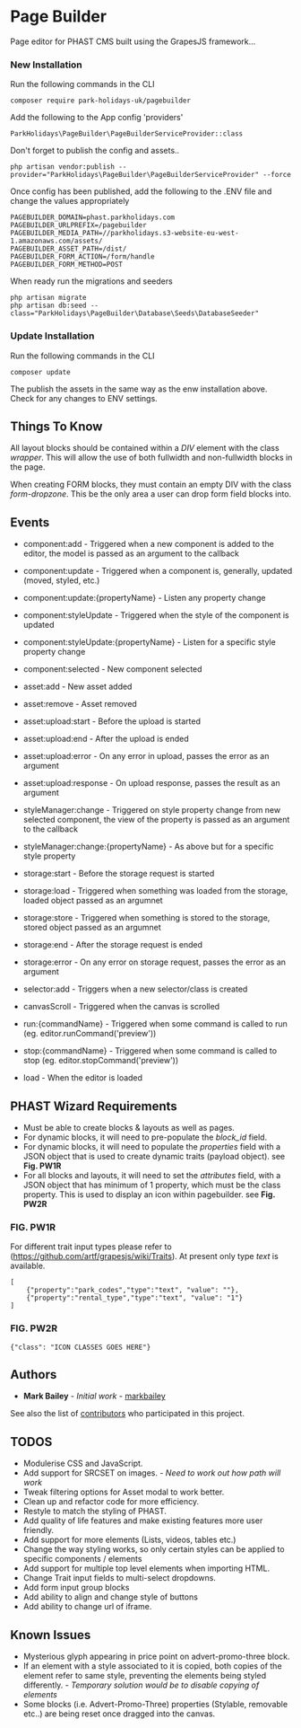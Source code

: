 # Page Builder

Page editor for PHAST CMS built using the GrapesJS framework...

### New Installation

Run the following commands in the CLI

```
composer require park-holidays-uk/pagebuilder
```

Add the following to the App config 'providers'

```
ParkHolidays\PageBuilder\PageBuilderServiceProvider::class
```

Don't forget to publish the config and assets..

```
php artisan vendor:publish --provider="ParkHolidays\PageBuilder\PageBuilderServiceProvider" --force
```

Once config has been published, add the following to the .ENV file and change the values appropriately

```
PAGEBUILDER_DOMAIN=phast.parkholidays.com
PAGEBUILDER_URLPREFIX=/pagebuilder
PAGEBUILDER_MEDIA_PATH=//parkholidays.s3-website-eu-west-1.amazonaws.com/assets/
PAGEBUILDER_ASSET_PATH=/dist/
PAGEBUILDER_FORM_ACTION=/form/handle
PAGEBUILDER_FORM_METHOD=POST
```

When ready run the migrations and seeders

```
php artisan migrate
php artisan db:seed --class="ParkHolidays\PageBuilder\Database\Seeds\DatabaseSeeder"
```

### Update Installation

Run the following commands in the CLI

```
composer update
```

The publish the assets in the same way as the enw installation above.
Check for any changes to ENV settings.

## Things To Know

All layout blocks should be contained within a *DIV* element with the class *wrapper*. This will allow the use of both fullwidth and non-fullwidth blocks in the page.

When creating FORM blocks, they must contain an empty DIV with the class *form-dropzone*. This be the only area a user can drop form field blocks into.

## Events

* component:add - Triggered when a new component is added to the editor, the model is passed as an argument to the callback
* component:update - Triggered when a component is, generally, updated (moved, styled, etc.)
* component:update:{propertyName} - Listen any property change
* component:styleUpdate - Triggered when the style of the component is updated
* component:styleUpdate:{propertyName} - Listen for a specific style property change
* component:selected - New component selected

* asset:add - New asset added
* asset:remove - Asset removed
* asset:upload:start - Before the upload is started
* asset:upload:end - After the upload is ended
* asset:upload:error - On any error in upload, passes the error as an argument
* asset:upload:response - On upload response, passes the result as an argument

* styleManager:change - Triggered on style property change from new selected component, the view of the property is passed as an argument to the callback
* styleManager:change:{propertyName} - As above but for a specific style property

* storage:start - Before the storage request is started
* storage:load - Triggered when something was loaded from the storage, loaded object passed as an argumnet
* storage:store - Triggered when something is stored to the storage, stored object passed as an argumnet
* storage:end - After the storage request is ended
* storage:error - On any error on storage request, passes the error as an argument

* selector:add - Triggers when a new selector/class is created
* canvasScroll - Triggered when the canvas is scrolled

* run:{commandName} - Triggered when some command is called to run (eg. editor.runCommand('preview'))
* stop:{commandName} - Triggered when some command is called to stop (eg. editor.stopCommand('preview'))
* load - When the editor is loaded

## PHAST Wizard Requirements

* Must be able to create blocks & layouts as well as pages.
* For dynamic blocks, it will need to pre-populate the *block_id* field.
* For dynamic blocks, it will need to populate the *properties* field with a JSON object that is used to create dynamic traits (payload object). see **Fig. PW1R**
* For all blocks and layouts, it will need to set the *attributes* field, with a JSON object that has minimum of 1 property, which must be the class property. This is used to display an icon within pagebuilder. see **Fig. PW2R**

### FIG. PW1R
For different trait input types please refer to (https://github.com/artf/grapesjs/wiki/Traits).
At present only type *text* is available.
```
[
    {"property":"park_codes","type":"text", "value": ""},
    {"property":"rental_type","type":"text", "value": "1"}
]
```

### FIG. PW2R
```
{"class": "ICON CLASSES GOES HERE"}
```

## Authors

* **Mark Bailey** - *Initial work* - [markbailey](https://github.com/markbailey)

See also the list of [contributors](https://github.com/park-holidays-uk/pagebuilder/contributors) who participated in this project.

## TODOS

* Modulerise CSS and JavaScript.
* Add support for SRCSET on images. - *Need to work out how path will work*
* Tweak filtering options for Asset modal to work better.
* Clean up and refactor code for more efficiency.
* Restyle to match the styling of PHAST.
* Add quality of life features and make existing features more user friendly.
* Add support for more elements (Lists, videos, tables etc.)
* Change the way styling works, so only certain styles can be applied to specific components / elements
* Add support for multiple top level elements when importing HTML.
* Change Trait input fields to multi-select dropdowns.
* Add form input group blocks
* Add ability to align and change style of buttons
* Add ability to change url of iframe.

## Known Issues

* Mysterious glyph appearing in price point on advert-promo-three block.
* If an element with a style associated to it is copied, both copies of the element refer to same style, preventing the elements being styled differently. - *Temporary solution would be to disable copying of elements*
* Some blocks (i.e. Advert-Promo-Three) properties (Stylable, removable etc..) are being reset once dragged into the canvas.